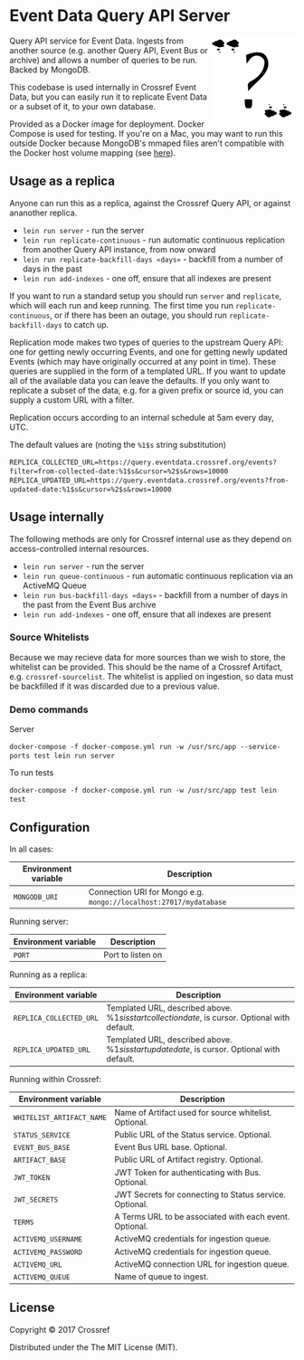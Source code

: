 # Event Data Query API Server

<img src="doc/logo.png" align="right" style="float: right">

Query API service for Event Data. Ingests from another source (e.g. another Query API, Event Bus or archive) and allows a number of queries to be run. Backed by MongoDB.

This codebase is used internally in Crossref Event Data, but you can easily run it to replicate Event Data or a subset of it, to your own database.

Provided as a Docker image for deployment. Docker Compose is used for testing. If you're on a Mac, you may want to run this outside Docker because MongoDB's mmaped files aren't compatible with the Docker host volume mapping (see [here](https://hub.docker.com/_/mongo/)).

## Usage as a replica

Anyone can run this as a replica, against the Crossref Query API, or against ananother replica. 

 - `lein run server` - run the server
 - `lein run replicate-continuous` - run automatic continuous replication from another Query API instance, from now onward
 - `lein run replicate-backfill-days «days»` - backfill from a number of days in the past
 - `lein run add-indexes` - one off, ensure that all indexes are present

If you want to run a standard setup you should run `server` and `replicate`, which will each run and keep running. The first time you run `replicate-continuous`, or if there has been an outage, you should run `replicate-backfill-days` to catch up.

Replication mode makes two types of queries to the upstream Query API: one for getting newly occurring Events, and one for getting newly updated Events (which may have originally occurred at any point in time). These queries are supplied in the form of a templated URL. If you want to update all of the available data you can leave the defaults. If you only want to replicate a subset of the data, e.g. for a given prefix or source id, you can supply a custom URL with a filter.

Replication occurs according to an internal schedule at 5am every day, UTC.

The default values are (noting the `%1$s` string substitution)

    REPLICA_COLLECTED_URL=https://query.eventdata.crossref.org/events?filter=from-collected-date:%1$s&cursor=%2$s&rows=10000
    REPLICA_UPDATED_URL=https://query.eventdata.crossref.org/events?from-updated-date:%1$s&cursor=%2$s&rows=10000

## Usage internally

The following methods are only for Crossref internal use as they depend on access-controlled internal resources.

 - `lein run server` - run the server
 - `lein run queue-continuous` - run automatic continuous replication via an ActiveMQ Queue
 - `lein run bus-backfill-days «days»` - backfill from a number of days in the past from the Event Bus archive
 - `lein run add-indexes` - one off, ensure that all indexes are present

### Source Whitelists

Because we may recieve data for more sources than we wish to store, the whitelist can be provided. This should be the name of a Crossref Artifact, e.g. `crossref-sourcelist`. The whitelist is applied on ingestion, so data must be backfilled if it was discarded due to a previous value.

### Demo commands

Server

    docker-compose -f docker-compose.yml run -w /usr/src/app --service-ports test lein run server

To run tests

    docker-compose -f docker-compose.yml run -w /usr/src/app test lein test

## Configuration

In all cases:

| Environment variable | Description              |
|----------------------|--------------------------|
| `MONGODB_URI`        | Connection URI for Mongo e.g. `mongo://localhost:27017/mydatabase` |

Running server:

| Environment variable | Description                         |
|----------------------|-------------------------------------|
| `PORT`               | Port to listen on                   |


Running as a replica:

| Environment variable    | Description                                                                                         |
|-------------------------|-----------------------------------------------------------------------------------------------------|
| `REPLICA_COLLECTED_URL` | Templated URL, described above. %1$s is start collection date, %2$ is cursor. Optional with default.|
| `REPLICA_UPDATED_URL`   | Templated URL, described above. %1$s is start update date, %2$ is cursor. Optional with default.    |

Running within Crossref:

| Environment variable      | Description                                                    |
|---------------------------|----------------------------------------------------------------|
| `WHITELIST_ARTIFACT_NAME` | Name of Artifact used for source whitelist. Optional.     |
| `STATUS_SERVICE`          | Public URL of the Status service. Optional.                    |
| `EVENT_BUS_BASE`          | Event Bus URL base. Optional.                                  |
| `ARTIFACT_BASE`           | Public URL of Artifact registry. Optional.                     |
| `JWT_TOKEN`               | JWT Token for authenticating with Bus. Optional.               |
| `JWT_SECRETS`             | JWT Secrets for connecting to Status service. Optional.        |
| `TERMS`                   | A Terms URL to be associated with each event. Optional.        |
| `ACTIVEMQ_USERNAME`       | ActiveMQ credentials for ingestion queue.                      |
| `ACTIVEMQ_PASSWORD`       | ActiveMQ credentials for ingestion queue.                      |
| `ACTIVEMQ_URL`            | ActiveMQ connection URL for ingestion queue.                   |
| `ACTIVEMQ_QUEUE`          | Name of queue to ingest.                                       |



## License

Copyright © 2017 Crossref

Distributed under the The MIT License (MIT).
